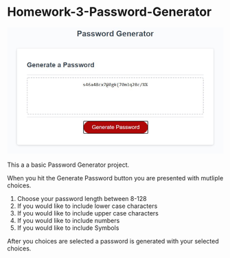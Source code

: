 # Homework-3-Password-Generator

![](images/Password_Generator_Readme.JPG)

This a a basic Password Generator project.

When you hit the Generate Password button you are presented with mutliple choices.
1. Choose your password length between 8-128
2. If you would like to include lower case characters
3. If you would like to include upper case characters
4. If you would like to include numbers
5. If you would like to include Symbols

After you choices are selected a password is generated with your selected choices.
